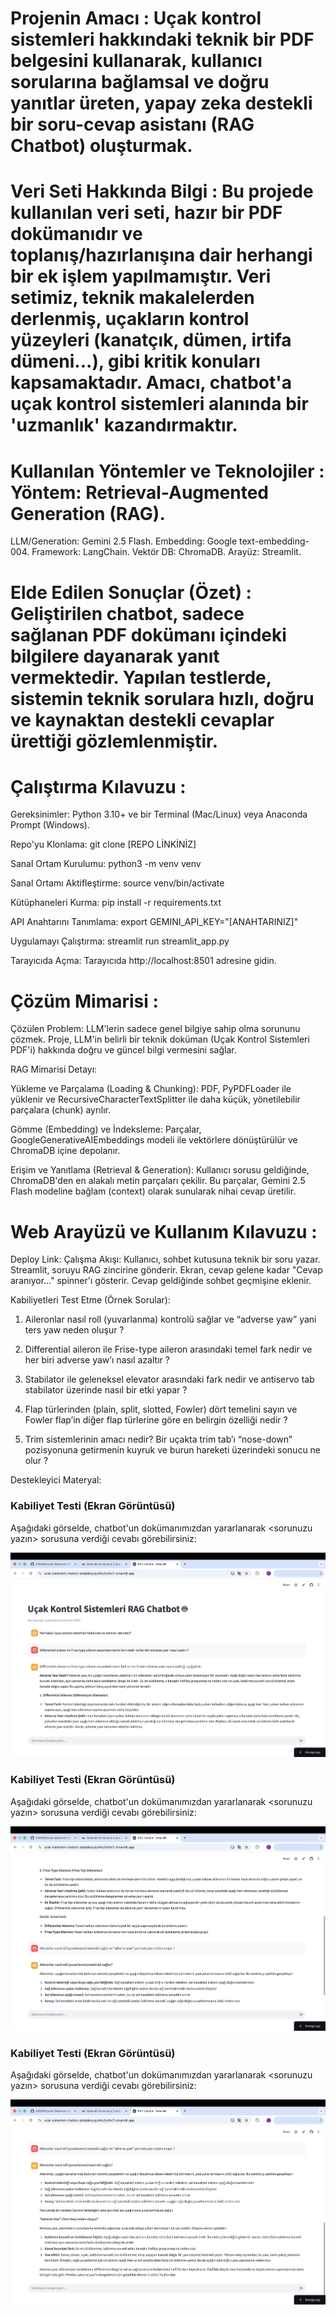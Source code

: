 # Projenin Amacı : Uçak kontrol sistemleri hakkındaki teknik bir PDF belgesini kullanarak, kullanıcı sorularına bağlamsal ve doğru yanıtlar üreten, yapay zeka destekli bir soru-cevap asistanı (RAG Chatbot) oluşturmak.


# Veri Seti Hakkında Bilgi : Bu projede kullanılan veri seti, hazır bir PDF dokümanıdır ve toplanış/hazırlanışına dair herhangi bir ek işlem yapılmamıştır. Veri setimiz, teknik makalelerden derlenmiş, uçakların kontrol yüzeyleri (kanatçık, dümen, irtifa dümeni...), gibi kritik konuları kapsamaktadır. Amacı, chatbot'a uçak kontrol sistemleri alanında bir 'uzmanlık' kazandırmaktır.


# Kullanılan Yöntemler ve Teknolojiler : Yöntem: Retrieval-Augmented Generation (RAG).
LLM/Generation: Gemini 2.5 Flash.
Embedding: Google text-embedding-004.
Framework: LangChain.
Vektör DB: ChromaDB.
Arayüz: Streamlit.


# Elde Edilen Sonuçlar (Özet) : Geliştirilen chatbot, sadece sağlanan PDF dokümanı içindeki bilgilere dayanarak yanıt vermektedir. Yapılan testlerde, sistemin teknik sorulara hızlı, doğru ve kaynaktan destekli cevaplar ürettiği gözlemlenmiştir.


# Çalıştırma Kılavuzu : 

Gereksinimler: Python 3.10+ ve bir Terminal (Mac/Linux) veya Anaconda Prompt (Windows).

Repo'yu Klonlama: git clone [REPO LİNKİNİZ]

Sanal Ortam Kurulumu: python3 -m venv venv

Sanal Ortamı Aktifleştirme: source venv/bin/activate

Kütüphaneleri Kurma: pip install -r requirements.txt

API Anahtarını Tanımlama: export GEMINI_API_KEY="[ANAHTARINIZ]"

Uygulamayı Çalıştırma: streamlit run streamlit_app.py

Tarayıcıda Açma: Tarayıcıda http://localhost:8501 adresine gidin.


# Çözüm Mimarisi : 

Çözülen Problem: LLM'lerin sadece genel bilgiye sahip olma sorununu çözmek. Proje, LLM'in belirli bir teknik doküman (Uçak Kontrol Sistemleri PDF'i) hakkında doğru ve güncel bilgi vermesini sağlar.

RAG Mimarisi Detayı:

Yükleme ve Parçalama (Loading & Chunking): PDF, PyPDFLoader ile yüklenir ve RecursiveCharacterTextSplitter ile daha küçük, yönetilebilir parçalara (chunk) ayrılır.

Gömme (Embedding) ve İndeksleme: Parçalar, GoogleGenerativeAIEmbeddings modeli ile vektörlere dönüştürülür ve ChromaDB içine depolanır.

Erişim ve Yanıtlama (Retrieval & Generation): Kullanıcı sorusu geldiğinde, ChromaDB'den en alakalı metin parçaları çekilir. Bu parçalar, Gemini 2.5 Flash modeline bağlam (context) olarak sunularak nihai cevap üretilir.


# Web Arayüzü ve Kullanım Kılavuzu : 

Deploy Link: [](https://ucak-sistemleri-chatbot-ghajjtz7m4fk5sgt2pjcxz.streamlit.app/) [
](https://ucak-sistemleri-chatbot-ghajjtz7m4fk5sgt2pjcxz.streamlit.app/)Çalışma Akışı: Kullanıcı, sohbet kutusuna teknik bir soru yazar. Streamlit, soruyu RAG zincirine gönderir. Ekran, cevap gelene kadar "Cevap aranıyor..." spinner'ı gösterir. Cevap geldiğinde sohbet geçmişine eklenir.

Kabiliyetleri Test Etme (Örnek Sorular): 

1. Aileronlar nasıl roll (yuvarlanma) kontrolü sağlar ve “adverse yaw” yani ters yaw neden oluşur ?

2. Differential aileron ile Frise-type aileron arasındaki temel fark nedir ve her biri adverse yaw’ı nasıl azaltır ?

3. Stabilator ile geleneksel elevator arasındaki fark nedir ve antiservo tab stabilator üzerinde nasıl bir etki yapar ?

4. Flap türlerinden (plain, split, slotted, Fowler) dört temelini sayın ve Fowler flap’in diğer flap türlerine göre en belirgin özelliği nedir ?

5. Trim sistemlerinin amacı nedir? Bir uçakta trim tab’ı “nose-down” pozisyonuna getirmenin kuyruk ve burun hareketi üzerindeki sonucu ne olur ?


Destekleyici Materyal: 

### Kabiliyet Testi (Ekran Görüntüsü)

Aşağıdaki görselde, chatbot'un dokümanımızdan yararlanarak <sorunuzu yazın> sorusuna verdiği cevabı görebilirsiniz:

![Chatbot Demo Görseli](assets/chatbot_demo1.png)

### Kabiliyet Testi (Ekran Görüntüsü)

Aşağıdaki görselde, chatbot'un dokümanımızdan yararlanarak <sorunuzu yazın> sorusuna verdiği cevabı görebilirsiniz:

![Chatbot Demo Görseli](assets/chatbot_demo2.png)

### Kabiliyet Testi (Ekran Görüntüsü)

Aşağıdaki görselde, chatbot'un dokümanımızdan yararlanarak <sorunuzu yazın> sorusuna verdiği cevabı görebilirsiniz:

![Chatbot Demo Görseli](assets/chatbot_demo3.png)




